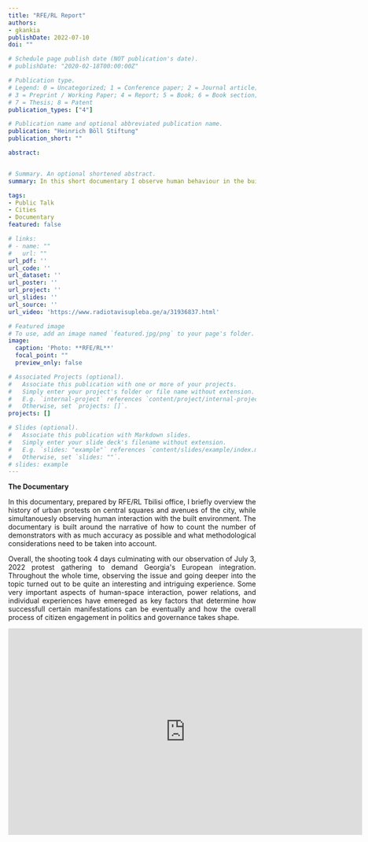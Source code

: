 ```yaml
---
title: "RFE/RL Report"
authors:
- gkankia
publishDate: 2022-07-10 
doi: ""

# Schedule page publish date (NOT publication's date).
# publishDate: "2020-02-18T00:00:00Z"

# Publication type.
# Legend: 0 = Uncategorized; 1 = Conference paper; 2 = Journal article;
# 3 = Preprint / Working Paper; 4 = Report; 5 = Book; 6 = Book section;
# 7 = Thesis; 8 = Patent
publication_types: ["4"]

# Publication name and optional abbreviated publication name.
publication: "Heinrich Böll Stiftung"
publication_short: ""

abstract:


# Summary. An optional shortened abstract.
summary: In this short documentary I observe human behaviour in the built environment and talk about the methodology on how to count crowds.

tags:
- Public Talk
- Cities
- Documentary
featured: false

# links:
# - name: ""
#   url: ""
url_pdf: ''
url_code: ''
url_dataset: ''
url_poster: ''
url_project: ''
url_slides: ''
url_source: ''
url_video: 'https://www.radiotavisupleba.ge/a/31936837.html'

# Featured image
# To use, add an image named `featured.jpg/png` to your page's folder. 
image:
  caption: 'Photo: **RFE/RL**'
  focal_point: ""
  preview_only: false

# Associated Projects (optional).
#   Associate this publication with one or more of your projects.
#   Simply enter your project's folder or file name without extension.
#   E.g. `internal-project` references `content/project/internal-project/index.md`.
#   Otherwise, set `projects: []`.
projects: []

# Slides (optional).
#   Associate this publication with Markdown slides.
#   Simply enter your slide deck's filename without extension.
#   E.g. `slides: "example"` references `content/slides/example/index.md`.
#   Otherwise, set `slides: ""`.
# slides: example
---
```

**The Documentary**
<p align="justify">
    In this documentary, prepared by RFE/RL Tbilisi office, I briefly overview the history of urban protests on central squares and avenues of the city, while simultanouesly observing human interaction with the built environment. The documentary is built around the narrative of how to count the number of demonstrators with as much accuracy as possible and what methodological considerations need to be taken into account.</p>
    <p align="justify">Overall, the shooting took 4 days culminating with our observation of July 3, 2022 protest gathering to demand Georgia's European integration. Throughout the whole time, observing the issue and going deeper into the topic turned out to be quite an interesting and intriguing experience. Some very important aspects of human-space interaction, power relations, and individual experiences have emereged as key factors that determine how successfull certain manifestations can be eventually and how the overall process of citizen engagement in politics and governance takes shape.
</p>

<div>
    <iframe src="https://www.radiotavisupleba.ge/embed/player/0/31936837.html?type=video" frameborder="0" scrolling="no" width="720" height="420" allowfullscreen></iframe>
</div>